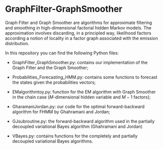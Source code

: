# GraphFilter-GraphSmoother
Graph Filter and Graph Smoother are algorithms for approximate filtering and smoothing in high-dimensional factorial hidden Markov models. The approximation involves discarding, in a principled way, likelihood factors according a notion of locality in a factor graph associated with the emission distribution.

In this repository you can find the following Python files:

- GraphFilter_GraphSmoother.py: contains our implementation of the Graph Filter and the Graph Smoother;

- Probabilities_Forecasting_HMM.py: contains some functions to forecast the states given the probabilities vectors;

- EMalgorithmtoy.py: function for the EM algorithm with Graph Smoother in the chain case ($M$-dimensional hidden variable and $M-1$ factors);

- GharamaniJordan.py: our code for the optimal forward-backward algorithm for FHMM by Ghahramani and Jordan;

- GJsubroutine.py: the forward-backward algorithm used in the partially decoupled variational Bayes algorithm (Ghahramani and Jordan)

- VBayes.py: contains functions for the completely and partially decoupled variational Bayes algorithms.
